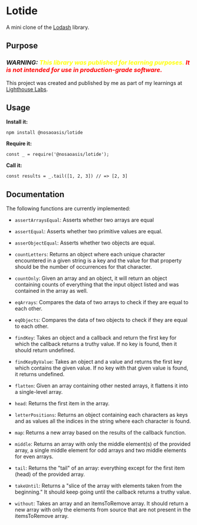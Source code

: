 # Lotide

A mini clone of the [Lodash](https://lodash.com) library.

## Purpose

<!-- ## **<span style="color:red">*DON NOT USE IT FOR PRODUCTION*</span>** -->
### **_WARNING:_** <span style="color:yellow">*This library was published for learning purposes.*</span> **<span style="color:red">*It is _not_ intended for use in production-grade software.*</span>**

This project was created and published by me as part of my learnings at [Lighthouse Labs](https://www.lighthouselabs.ca/). 

## Usage

**Install it:**

`npm install @nosaoasis/lotide`

**Require it:**

`const _ = require('@nosaoasis/lotide');`

**Call it:**

`const results = _.tail([1, 2, 3]) // => [2, 3]`

## Documentation

The following functions are currently implemented:

* `assertArraysEqual`: Asserts whether two arrays are equal 

* `assertEqual`: Asserts whether two primitive values are equal.

* `asserObjectEqual`: Asserts whether two objects are equal.

* `countLetters`: Returns an object where each unique character encountered in a given string is a key and the value for that property should be the number of occurrences for that character.

* `countOnly`: Given an array and an object, it will return an object containing counts of everything that the
input object listed and was contained in the array as well.

* `eqArrays`: Compares the data of two arrays to check if they are equal to each other.

* `eqObjects`: Compares the data of two objects to check if they are equal to each other.

* `findKey`: Takes an object and a callback and return the first key for which the callback returns a truthy value. If no key is found, then it should return undefined.

* `findKeyByValue`: Takes an object and a value and returns the first key which contains the given value. If no key with that given value is found, it returns undefined.

* `flatten`: Given an array containing other nested arrays, it flattens it into a single-level array.

* `head`: Returns the first item in the array.

* `letterPositions`: Returns an object containing each characters as keys and as values all the indices in the string where each character is found.

* `map`: Returns a new array based on the results of the callback function.

* `middle`: Returns an array with only the middle element(s) of the provided array, a single middle element for odd arrays and two middle elements for even arrays.

* `tail`: Returns the "tail" of an array: everything except for the first item (head) of the provided array.

* `takeUntil`: Returns a "slice of the array with elements taken from the beginning." It should keep going until the callback returns a truthy value.

* `without`: Takes an array and an itemsToRemove array. It should return a new array with only the elements from source that are not present in the itemsToRemove array.